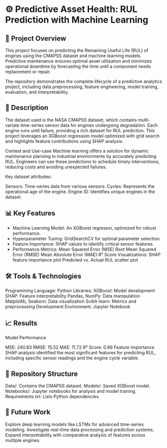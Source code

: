# ⚙️ Predictive Asset Health: RUL Prediction with Machine Learning

## 📄 Project Overview

This project focuses on predicting the Remaining Useful Life (RUL) of engines using the CMAPSS dataset and machine learning models. Predictive maintenance ensures optimal asset utilization and minimizes operational downtime by forecasting the time until a component needs replacement or repair.

The repository demonstrates the complete lifecycle of a predictive analytics project, including data preprocessing, feature engineering, model training, evaluation, and interpretability.

## 📂 Description

The dataset used is the NASA CMAPSS dataset, which contains multi-variate time-series sensor data for engines undergoing degradation. Each engine runs until failure, providing a rich dataset for RUL prediction. This project leverages an XGBoost regression model optimized with grid search and highlights feature contributions using SHAP analysis.

Context and Use-case
Machine learning offers a solution for dynamic maintenance planning in industrial environments by accurately predicting RUL. Engineers can use these predictions to schedule timely interventions, reducing costs and avoiding unexpected failures.

Key dataset attributes:

Sensors: Time-series data from various sensors.
Cycles: Represents the operational age of the engine.
Engine ID: Identifies unique engines in the dataset.

## 📊 Key Features

- Machine Learning Model: An XGBoost regressor, optimized for robust performance.
- Hyperparameter Tuning: GridSearchCV for optimal parameter selection.
- Feature Importance: SHAP values to identify critical sensor features.
- Performance Metrics:
Mean Squared Error (MSE)
Root Mean Squared Error (RMSE)
Mean Absolute Error (MAE)
R² Score
Visualizations:
SHAP feature importance plot
Predicted vs. Actual RUL scatter plot

## 🛠️ Tools & Technologies

Programming Language: Python
Libraries:
XGBoost: Model development
SHAP: Feature interpretability
Pandas, NumPy: Data manipulation
Matplotlib, Seaborn: Data visualization
Scikit-learn: Metrics and preprocessing
Development Environment: Jupyter Notebook

## 📈 Results

Model Performance

MSE: 240.83
RMSE: 15.52
MAE: 11.72
R² Score: 0.86
Feature Importance
SHAP analysis identified the most significant features for predicting RUL, including specific sensor readings and the engine cycle variable.

## 📂 Repository Structure

Data/: Contains the CMAPSS dataset.
Models/: Saved XGBoost model.
Notebooks/: Jupyter notebooks for analysis and model training.
Requirements.txt: Lists Python dependencies.

## 🚀 Future Work

Explore deep learning models like LSTMs for advanced time-series modeling.
Investigate real-time data processing and prediction systems.
Expand interpretability with comparative analysis of features across multiple engines.

